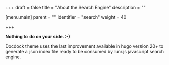 +++
draft = false
title = "About the Search Engine"
description = ""

[menu.main]
parent = ""
identifier = "search"
weight = 40

+++

**Nothing to do on your side. :-)**

Docdock theme uses the last improvement available in hugo version 20+ to generate a json index file ready to be consumed by lunr.js javascript search engine.


